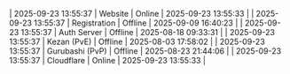 | 2025-09-23 13:55:37 | Website | Online | 2025-09-23 13:55:33 |
| 2025-09-23 13:55:37 | Registration | Offline | 2025-09-09 16:40:23 |
| 2025-09-23 13:55:37 | Auth Server | Offline | 2025-08-18 09:33:31 |
| 2025-09-23 13:55:37 | Kezan (PvE) | Offline | 2025-08-03 17:58:02 |
| 2025-09-23 13:55:37 | Gurubashi (PvP) | Offline | 2025-08-23 21:44:06 |
| 2025-09-23 13:55:37 | Cloudflare | Online | 2025-09-23 13:55:33 |
